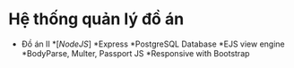 # Hệ thống quản lý đồ án
* Đồ án II 
*[_NodeJS_]
*Express
*PostgreSQL Database
*EJS view engine 
*BodyParse, Multer, Passport JS
*Responsive with Bootstrap
